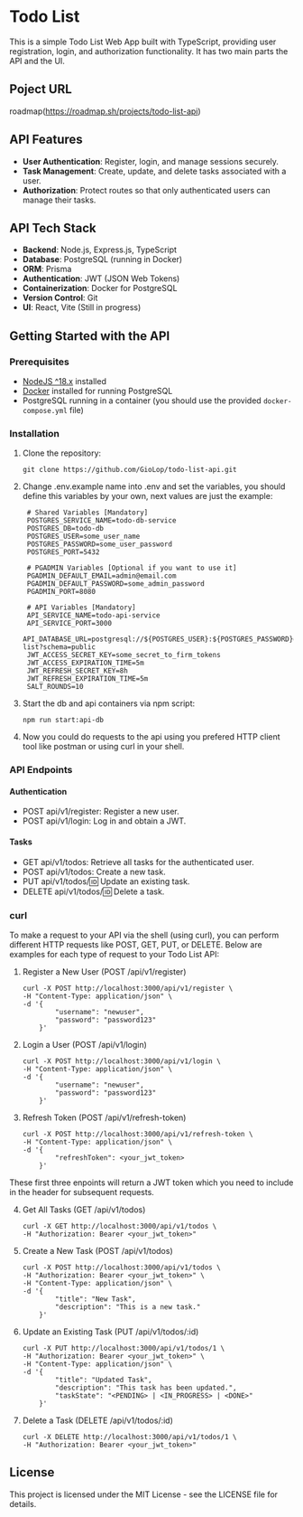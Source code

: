 # Todo List

This is a simple Todo List Web App built with TypeScript, providing user registration, login, and authorization functionality. It has two main parts the API and the UI.

## Poject URL
roadmap(https://roadmap.sh/projects/todo-list-api)

## API Features

- **User Authentication**: Register, login, and manage sessions securely.
- **Task Management**: Create, update, and delete tasks associated with a user.
- **Authorization**: Protect routes so that only authenticated users can manage their tasks.

## API Tech Stack

- **Backend**: Node.js, Express.js, TypeScript
- **Database**: PostgreSQL (running in Docker)
- **ORM**: Prisma
- **Authentication**: JWT (JSON Web Tokens)
- **Containerization**: Docker for PostgreSQL
- **Version Control**: Git
- **UI**: React, Vite (Still in progress)

## Getting Started with the API

### Prerequisites

- [NodeJS ^18.x](https://nodejs.org/) installed
- [Docker](https://www.docker.com/) installed for running PostgreSQL
- PostgreSQL running in a container (you should use the provided `docker-compose.yml` file)

### Installation

1. Clone the repository:
   ```shell
   git clone https://github.com/GioLop/todo-list-api.git
   ```

2. Change .env.example name into .env and set the variables, you should define this variables by your own, next values are just the example:
   ```shell
    # Shared Variables [Mandatory]
    POSTGRES_SERVICE_NAME=todo-db-service
    POSTGRES_DB=todo-db
    POSTGRES_USER=some_user_name
    POSTGRES_PASSWORD=some_user_password
    POSTGRES_PORT=5432

    # PGADMIN Variables [Optional if you want to use it]
    PGADMIN_DEFAULT_EMAIL=admin@email.com
    PGADMIN_DEFAULT_PASSWORD=some_admin_password
    PGADMIN_PORT=8080

    # API Variables [Mandatory]
    API_SERVICE_NAME=todo-api-service
    API_SERVICE_PORT=3000
    API_DATABASE_URL=postgresql://${POSTGRES_USER}:${POSTGRES_PASSWORD}@${POSTGRES_SERVICE_NAME}:${POSTGRES_PORT}/todo-list?schema=public
    JWT_ACCESS_SECRET_KEY=some_secret_to_firm_tokens
    JWT_ACCESS_EXPIRATION_TIME=5m
    JWT_REFRESH_SECRET_KEY=8h
    JWT_REFRESH_EXPIRATION_TIME=5m
    SALT_ROUNDS=10
   ```
3. Start the db and api containers via npm script:
    ```shell
   npm run start:api-db
   ```
4. Now you could do requests to the api using you prefered HTTP client tool like postman or using curl in your shell.

### API Endpoints

#### Authentication
- POST api/v1/register: Register a new user.
- POST api/v1/login: Log in and obtain a JWT.

#### Tasks
- GET api/v1/todos: Retrieve all tasks for the authenticated user.
- POST api/v1/todos: Create a new task.
- PUT api/v1/todos/:id: Update an existing task.
- DELETE api/v1/todos/:id: Delete a task.

### curl
To make a request to your API via the shell (using curl), you can perform different HTTP requests like POST, GET, PUT, or DELETE. Below are examples for each type of request to your Todo List API:

1. Register a New User (POST /api/v1/register)
    ```shell
    curl -X POST http://localhost:3000/api/v1/register \
    -H "Content-Type: application/json" \
    -d '{
            "username": "newuser",
            "password": "password123"
        }'
    ```

2. Login a User (POST /api/v1/login)
    ```shell
    curl -X POST http://localhost:3000/api/v1/login \
    -H "Content-Type: application/json" \
    -d '{
            "username": "newuser",
            "password": "password123"
        }'
    ```

3. Refresh Token (POST /api/v1/refresh-token)
    ```shell
    curl -X POST http://localhost:3000/api/v1/refresh-token \
    -H "Content-Type: application/json" \
    -d '{
            "refreshToken": <your_jwt_token>
        }'
    ```

These first three enpoints will return a JWT token which you need to include in the header for subsequent requests.

4. Get All Tasks (GET /api/v1/todos)
    ```shell
    curl -X GET http://localhost:3000/api/v1/todos \
    -H "Authorization: Bearer <your_jwt_token>"
    ```

5. Create a New Task (POST /api/v1/todos)
    ```shell
    curl -X POST http://localhost:3000/api/v1/todos \
    -H "Authorization: Bearer <your_jwt_token>" \
    -H "Content-Type: application/json" \
    -d '{
            "title": "New Task",
            "description": "This is a new task."
        }'
    ```

6. Update an Existing Task (PUT /api/v1/todos/:id)
    ```shell
    curl -X PUT http://localhost:3000/api/v1/todos/1 \
    -H "Authorization: Bearer <your_jwt_token>" \
    -H "Content-Type: application/json" \
    -d '{
            "title": "Updated Task",
            "description": "This task has been updated.",
            "taskState": "<PENDING> | <IN_PROGRESS> | <DONE>"
        }'
    ```

7. Delete a Task (DELETE /api/v1/todos/:id)
    ```shell
    curl -X DELETE http://localhost:3000/api/v1/todos/1 \
    -H "Authorization: Bearer <your_jwt_token>"
    ```

## License

This project is licensed under the MIT License - see the LICENSE file for details.
